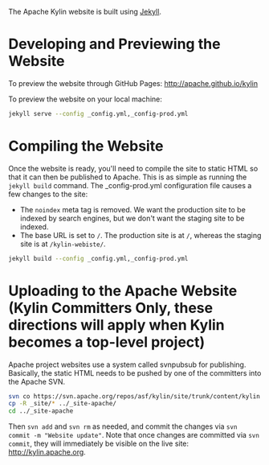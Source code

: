 The Apache Kylin website is built using [Jekyll](http://jekyllrb.com/).

# Developing and Previewing the Website

To preview the website through GitHub Pages: <http://apache.github.io/kylin>

To preview the website on your local machine:

```bash
jekyll serve --config _config.yml,_config-prod.yml
```

# Compiling the Website

Once the website is ready, you'll need to compile the site to static HTML so that it can then be published to Apache. This is as simple as running the `jekyll build` command. The _config-prod.yml configuration file causes a few changes to the site:

* The `noindex` meta tag is removed. We want the production site to be indexed by search engines, but we don't want the staging site to be indexed.
* The base URL is set to `/`. The production site is at `/`, whereas the staging site is at `/kylin-webiste/`.

```bash
jekyll build --config _config.yml,_config-prod.yml
```

# Uploading to the Apache Website (Kylin Committers Only, these directions will apply when Kylin becomes a top-level project)

Apache project websites use a system called svnpubsub for publishing. Basically, the static HTML needs to be pushed by one of the committers into the Apache SVN.

```bash
svn co https://svn.apache.org/repos/asf/kylin/site/trunk/content/kylin ../_site-apache
cp -R _site/* ../_site-apache/
cd ../_site-apache
```

Then `svn add` and `svn rm` as needed, and commit the changes via `svn commit -m "Website update"`. Note that once changes are committed via `svn commit`, they will immediately be visible on the live site: <http://kylin.apache.org>.
